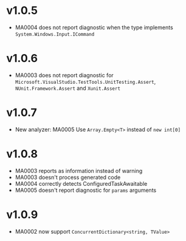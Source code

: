 # v1.0.5

- MA0004 does not report diagnostic when the type implements `System.Windows.Input.ICommand`

# v1.0.6

- MA0003 does not report diagnostic for `Microsoft.VisualStudio.TestTools.UnitTesting.Assert`, `NUnit.Framework.Assert` and `Xunit.Assert`

# v1.0.7

- New analyzer: MA0005 Use `Array.Empty<T>` instead of `new int[0]`

# v1.0.8

- MA0003 reports as information instead of warning
- MA0003 doesn't process generated code
- MA0004 correctly detects ConfiguredTaskAwaitable<T>
- MA0005 doesn't report diagnostic for `params` arguments

# v1.0.9

- MA0002 now support `ConcurrentDictionary<string, TValue>`